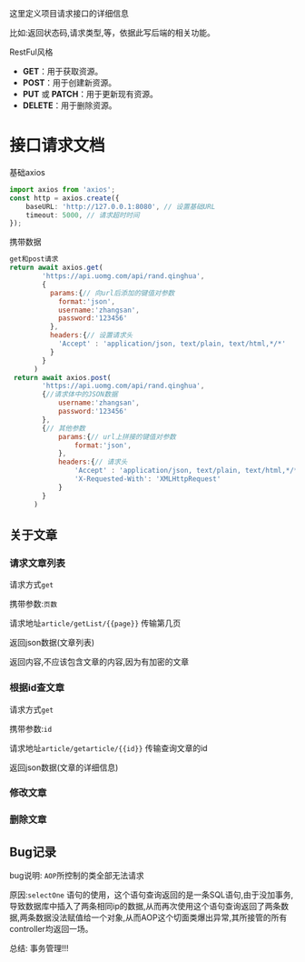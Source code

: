 这里定义项目请求接口的详细信息

比如:返回状态码,请求类型,等，依据此写后端的相关功能。



RestFul风格

- **GET**：用于获取资源。
- **POST**：用于创建新资源。
- **PUT** 或 **PATCH**：用于更新现有资源。
- **DELETE**：用于删除资源。





# 接口请求文档

基础axios

```ts
import axios from 'axios';
const http = axios.create({
    baseURL: 'http://127.0.0.1:8080', // 设置基础URL
    timeout: 5000, // 请求超时时间
});
```



携带数据

```js
get和post请求 
return await axios.get(
        'https://api.uomg.com/api/rand.qinghua',
        {
          params:{// 向url后添加的键值对参数
            format:'json',
            username:'zhangsan',
            password:'123456'
          },
          headers:{// 设置请求头
            'Accept' : 'application/json, text/plain, text/html,*/*'
          }
        }
      )
 return await axios.post(
        'https://api.uomg.com/api/rand.qinghua',
        {//请求体中的JSON数据
            username:'zhangsan',
            password:'123456'
        },
        {// 其他参数
         	params:{// url上拼接的键值对参数
            	format:'json',
          	},
          	headers:{// 请求头
            	'Accept' : 'application/json, text/plain, text/html,*/*',
            	'X-Requested-With': 'XMLHttpRequest'
          	}
        }
      )
```



## 关于文章

### 请求文章列表

请求方式`get`

携带参数:`页数`

请求地址`article/getList/{{page}}` 传输第几页

返回json数据(文章列表)

返回内容,不应该包含文章的内容,因为有加密的文章

### 根据id查文章

请求方式`get`

携带参数:`id`

请求地址`article/getarticle/{{id}}` 传输查询文章的id

返回json数据(文章的详细信息)

### 修改文章



### 删除文章



 



##  Bug记录

bug说明: `AOP`所控制的类全部无法请求

原因:`selectOne` 语句的使用，这个语句查询返回的是一条SQL语句,由于没加事务,导致数据库中插入了两条相同ip的数据,从而再次使用这个语句查询返回了两条数据,两条数据没法赋值给一个对象,从而AOP这个切面类爆出异常,其所接管的所有controller均返回一场。

总结: 事务管理!!!







